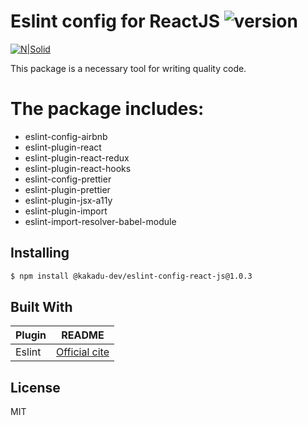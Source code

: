 # Eslint config for ReactJS ![version](https://img.shields.io/badge/version-1.0.3-blue)

[![N|Solid](https://avatars3.githubusercontent.com/u/39901497?s=200&v=4)](https://github.com/kakadu-dev)


This package is a necessary tool for writing quality code.

# The package includes:
  - eslint-config-airbnb
  - eslint-plugin-react
  - eslint-plugin-react-redux
  - eslint-plugin-react-hooks
  - eslint-config-prettier
  - eslint-plugin-prettier
  - eslint-plugin-jsx-a11y
  - eslint-plugin-import
  - eslint-import-resolver-babel-module

## Installing

```sh
$ npm install @kakadu-dev/eslint-config-react-js@1.0.3
```

## Built With

| Plugin | README |
| ------ | ------ |
| Eslint | [Official cite](https://eslint.org/) |

License
----

MIT
